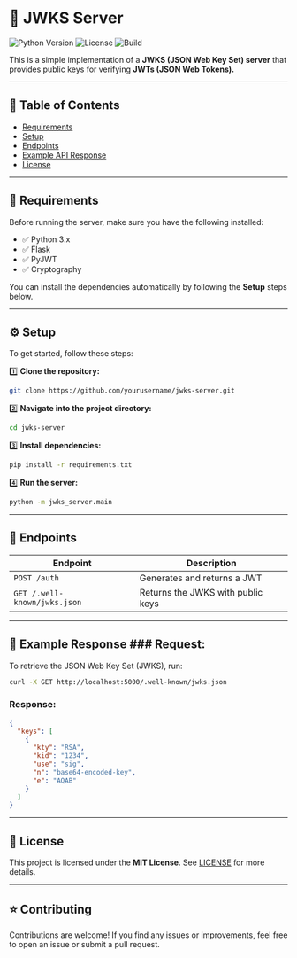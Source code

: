 # 📌 JWKS Server 
![Python Version](https://img.shields.io/badge/python-3.x-blue) 
![License](https://img.shields.io/github/license/yourusername/jwks-server) 
![Build](https://img.shields.io/github/actions/workflow/status/yourusername/jwks-server/ci.yml?branch=main) 

This is a simple implementation of a **JWKS (JSON Web Key Set) server** that provides public keys for verifying **JWTs (JSON Web Tokens).** 

--- 

## 📖 Table of Contents 
- [Requirements](#requirements)
- [Setup](#setup)
- [Endpoints](#endpoints)
- [Example API Response](#example-response)
- [License](#license)

--- 

## 📌 Requirements 
Before running the server, make sure you have the following installed: 
- ✅ Python 3.x
- ✅ Flask
- ✅ PyJWT
- ✅ Cryptography

You can install the dependencies automatically by following the **Setup** steps below. 

--- 

## ⚙️ Setup 
To get started, follow these steps: 

1️⃣ **Clone the repository:** 
```bash 
git clone https://github.com/yourusername/jwks-server.git
```
2️⃣ **Navigate into the project directory:** 
```bash 
cd jwks-server
```
3️⃣ **Install dependencies:** 
```bash 
pip install -r requirements.txt
```
4️⃣ **Run the server:** 
```bash 
python -m jwks_server.main
```

--- 

## 📡 Endpoints 
| **Endpoint** | **Description** | 
|--------------------------------------|-------------------------------------------| 
| `POST /auth` | Generates and returns a JWT | 
| `GET /.well-known/jwks.json` | Returns the JWKS with public keys | 

--- 

## 📌 Example Response ### **Request:** 
To retrieve the JSON Web Key Set (JWKS), run: 
```bash 
curl -X GET http://localhost:5000/.well-known/jwks.json
```

### **Response:** 
```json 
{
  "keys": [
    {
      "kty": "RSA",
      "kid": "1234",
      "use": "sig",
      "n": "base64-encoded-key",
      "e": "AQAB"
    }
  ]
}
```

--- 

## 📝 License 
This project is licensed under the **MIT License**. See [LICENSE](LICENSE) for more details. 

--- 

## ⭐ Contributing 
Contributions are welcome! If you find any issues or improvements, feel free to open an issue or submit a pull request.
